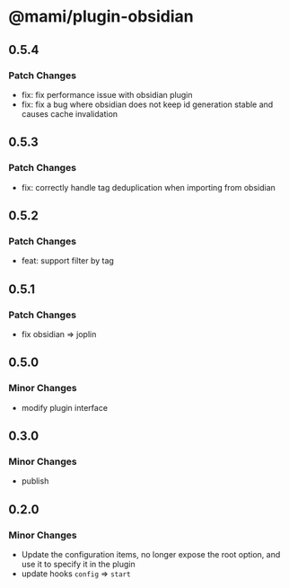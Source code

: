 # @mami/plugin-obsidian

## 0.5.4

### Patch Changes

- fix: fix performance issue with obsidian plugin
- fix: fix a bug where obsidian does not keep id generation stable and causes cache invalidation

## 0.5.3

### Patch Changes

- fix: correctly handle tag deduplication when importing from obsidian

## 0.5.2

### Patch Changes

- feat: support filter by tag

## 0.5.1

### Patch Changes

- fix obsidian => joplin

## 0.5.0

### Minor Changes

- modify plugin interface

## 0.3.0

### Minor Changes

- publish

## 0.2.0

### Minor Changes

- Update the configuration items, no longer expose the root option, and use it to specify it in the plugin
- update hooks `config` => `start`
